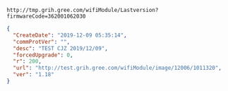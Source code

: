 `http://tmp.grih.gree.com/wifiModule/Lastversion?firmwareCode=362001062030`

```json
{
  "CreateDate": "2019-12-09 05:35:14",
  "commProtVer": "",
  "desc": "TEST CJZ 2019/12/09",
  "forcedUpgrade": 0,
  "r": 200,
  "url": "http://test.grih.gree.com/wifiModule/image/12006/1011320",
  "ver": "1.18"
}
```